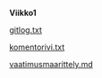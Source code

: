 **Viikko1**

[gitlog.txt](https://github.com/Imppazz/ot-harjoitustyo/blob/master/laskarit/viikko1/gitlog.txt)

[komentorivi.txt](https://github.com/Imppazz/ot-harjoitustyo/blob/master/laskarit/viikko1/komentorivi.txt)

[vaatimusmaarittely.md](https://github.com/Imppazz/ot-harjoitustyo/blob/master/laskarit/viikko1/vaatimusmaarittely.md)
